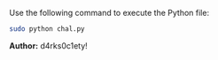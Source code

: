 Use the following command to execute the Python file:

```bash
sudo python chal.py
```

**Author:** d4rks0c1ety!
